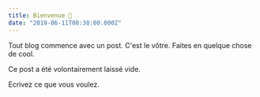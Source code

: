 ```yaml
---
title: Bienvenue 👋
date: "2019-06-11T08:38:00.000Z"
---
```


Tout blog commence avec un post. C'est le vôtre. Faites en quelque chose de cool.

<!-- more -->

Ce post a été volontairement laissé vide.

Ecrivez ce que vous voulez.
